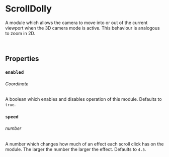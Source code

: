 # ScrollDolly

A module which allows the camera to move into or out of the current viewport when the 3D camera mode is active. This behaviour is analogous to zoom in 2D.

<br>

## Properties

### `enabled`
###### Coordinate

A boolean which enables and disables operation of this module. Defaults to `true`.

### `speed`
###### number

A number which changes how much of an effect each scroll click has on the module. The larger the number the larger the effect. Defaults to `4.5`.
